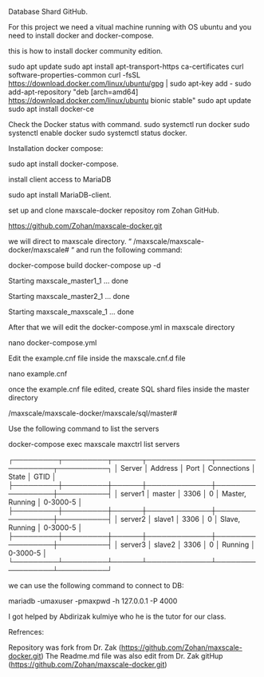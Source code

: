 Database Shard GitHub.

For this project we need a vitual machine running with OS ubuntu and you need to install docker and docker-compose.

this is how to install docker community edition.

sudo apt update
sudo apt install apt-transport-https ca-certificates curl software-properties-common
curl -fsSL https://download.docker.com/linux/ubuntu/gpg | sudo apt-key add -
sudo add-apt-repository "deb [arch=amd64] https://download.docker.com/linux/ubuntu bionic stable"
sudo apt update
sudo apt install docker-ce

Check the Docker status with command.
sudo systemctl run docker
sudo systenctl enable docker
sudo systemctl status docker.

Installation docker compose:

sudo apt install docker-compose.

install client access to MariaDB

sudo apt install MariaDB-client.

set up and clone maxscale-docker repositoy rom Zohan GitHub.

https://github.com/Zohan/maxscale-docker.git

we will direct to maxscale directory. “ /maxscale/maxscale-docker/maxscale# “ and run the following command:

docker-compose build
docker-compose up -d

Starting maxscale_master1_1 ... done

Starting maxscale_master2_1 ... done

Starting maxscale_maxscale_1 ... done

After that we will edit the docker-compose.yml in maxscale directory

nano docker-compose.yml

Edit the example.cnf file inside the maxscale.cnf.d file

nano example.cnf

once the example.cnf file edited, create SQL shard files inside the master directory

/maxscale/maxscale-docker/maxscale/sql/master#

Use the following command to list the servers

docker-compose exec maxscale maxctrl list servers

┌─────────┬─────────┬──────┬─────────────┬─────────────────┬──────────┐
│ Server  │ Address │ Port │ Connections │ State           │ GTID     │
├─────────┼─────────┼──────┼─────────────┼─────────────────┼──────────┤
│ server1 │ master  │ 3306 │ 0           │ Master, Running │ 0-3000-5 │
├─────────┼─────────┼──────┼─────────────┼─────────────────┼──────────┤
│ server2 │ slave1  │ 3306 │ 0           │ Slave, Running  │ 0-3000-5 │
├─────────┼─────────┼──────┼─────────────┼─────────────────┼──────────┤
│ server3 │ slave2  │ 3306 │ 0           │ Running         │ 0-3000-5 │
└─────────┴─────────┴──────┴─────────────┴─────────────────┴──────────┘


we can use the following command to connect to DB:

mariadb -umaxuser -pmaxpwd -h 127.0.0.1 -P 4000

I got helped by Abdirizak kulmiye who he is the tutor for our class. 

Refrences:

Repository was fork from Dr. Zak (https://github.com/Zohan/maxscale-docker.git)
The Readme.md file was also edit from Dr. Zak gitHup (https://github.com/Zohan/maxscale-docker.git)


